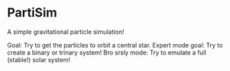 # PartiSim
A simple gravitational particle simulation!

Goal: Try to get the particles to orbit a central star.
Expert mode goal: Try to create a binary or trinary system!
Bro srsly mode: Try to emulate a full (stable!) solar system!